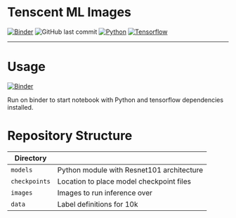 # Tenscent ML Images
[![Binder](https://mybinder.org/badge_logo.svg)](https://mybinder.org/v2/gh/unifyid-labs/Tenscent-ML.git/master?urlpath=lab/tree/index.ipynb) ![GitHub last commit](https://img.shields.io/github/last-commit/unifyid-labs/Tenscent-ML) [![Python](https://img.shields.io/badge/Python-v2.7-blue)](https://img.shields.io/badge/Python-v2.7-blue) [![Tensorflow](https://img.shields.io/badge/Tensorflow-v1.6.0-brightgreen)](https://img.shields.io/badge/Python-v2.7-blue)

----

# Usage

[![Binder](https://mybinder.org/badge_logo.svg)](https://mybinder.org/v2/gh/unifyid-labs/Tenscent-ML.git/master?urlpath=lab/tree/index.ipynb)

Run on binder to start notebook with Python and tensorflow dependencies installed.

# Repository Structure

| Directory     |                                           |
|---------------|-------------------------------------------|
| `models`      | Python module with Resnet101 architecture |
| `checkpoints` | Location to place model checkpoint files  |
| `images`      | Images to run inference over              |
| `data`        | Label definitions for 10k                 |

